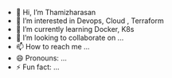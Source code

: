- 👋 Hi, I’m Thamizharasan 
- 👀 I’m interested in Devops, Cloud , Terraform 
- 🌱 I’m currently learning Docker, K8s 
- 💞️ I’m looking to collaborate on ...
- 📫 How to reach me ...
- 😄 Pronouns: ...
- ⚡ Fun fact: ...



